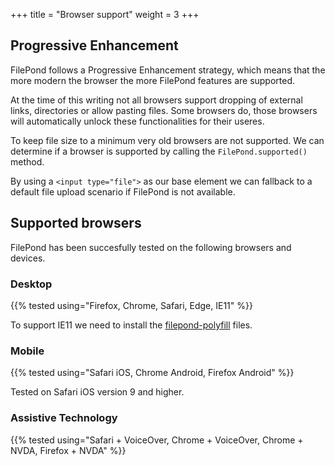 +++
title = "Browser support"
weight = 3
+++

## Progressive Enhancement

FilePond follows a Progressive Enhancement strategy, which means that the more modern the browser the more FilePond features are supported.

At the time of this writing not all browsers support dropping of external links, directories or allow pasting files. Some browsers do, those browsers will automatically unlock these functionalities for their useres.

To keep file size to a minimum very old browsers are not supported. We can determine if a browser is supported by calling the `FilePond.supported()` method.

By using a `<input type="file">` as our base element we can fallback to a default file upload scenario if FilePond is not available.

## Supported browsers

FilePond has been succesfully tested on the following browsers and devices.

### Desktop

{{% tested using="Firefox, Chrome, Safari, Edge, IE11" %}}

To support IE11 we need to install the [filepond-polyfill](https://github.com/pqina/filepond-polyfill) files.

### Mobile

{{% tested using="Safari iOS, Chrome Android, Firefox Android" %}}

Tested on Safari iOS version 9 and higher.

### Assistive Technology

{{% tested using="Safari + VoiceOver, Chrome + VoiceOver, Chrome + NVDA, Firefox + NVDA" %}}

